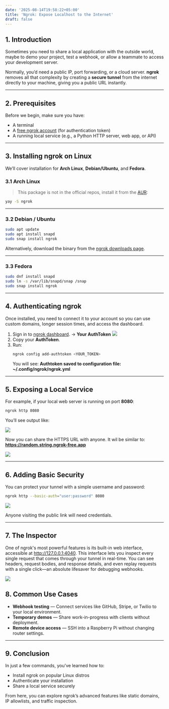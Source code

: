 ```yaml
---
date: '2025-08-14T19:58:22+05:00'
title: 'Ngrok: Expose Localhost to the Internet'
draft: false
---
```


## 1. Introduction

Sometimes you need to share a local application with the outside world, maybe to demo your project, test a webhook, or allow a teammate to access your development server.

Normally, you’d need a public IP, port forwarding, or a cloud server. **ngrok** removes all that complexity by creating a **secure tunnel** from the internet directly to your machine, giving you a public URL instantly.

---

## 2. Prerequisites

Before we begin, make sure you have:

- A terminal
- A [free ngrok account](https://ngrok.com/) (for authentication token)
- A running local service (e.g., a Python HTTP server, web app, or API)

---

## 3. Installing ngrok on Linux

We’ll cover installation for **Arch Linux**, **Debian/Ubuntu**, and **Fedora**.

### 3.1 Arch Linux
> This package is not in the official repos, install it from the [AUR](https://aur.archlinux.org/packages/ngrok):

```bash
yay -S ngrok
```

---

### 3.2 Debian / Ubuntu

```bash
sudo apt update
sudo apt install snapd
sudo snap install ngrok
```

Alternatively, download the binary from the [ngrok downloads page](https://ngrok.com/download).

---

### 3.3 Fedora

```bash
sudo dnf install snapd
sudo ln -s /var/lib/snapd/snap /snap
sudo snap install ngrok
```

---

## 4. Authenticating ngrok

Once installed, you need to connect it to your account so you can use custom domains, longer session times, and access the dashboard.

1. Sign in to [ngrok dashboard](https://dashboard.ngrok.com/). -> **Your AuthToken**
![](/ngrok1.png)
2. Copy your **AuthToken**.
3. Run:
    ```bash
    ngrok config add-authtoken <YOUR_TOKEN>
    ```
    You will see:
    **Authtoken saved to configuration file: ~/.config/ngrok/ngrok.yml**


---

## 5. Exposing a Local Service

For example, if your local web server is running on port **8080**:

```bash
ngrok http 8080
```

You’ll see output like:

![](/ngrok2.png)

Now you can share the HTTPS URL with anyone. It wil be similar to: 
**https://random.string.ngrok-free.app**

![](/ngrok3.png)

---

## 6. Adding Basic Security

You can protect your tunnel with a simple username and password:

```bash
ngrok http --basic-auth="user:password" 8080

```

![](/ngrok4.png)

Anyone visiting the public link will need credentials.

---
## 7. The Inspector 

One of ngrok's most powerful features is its built-in web interface, accessible at http://127.0.0.1:4040. This interface lets you inspect every single request that comes through your tunnel in real-time. You can see headers, request bodies, and response details, and even replay requests with a single click—an absolute lifesaver for debugging webhooks.

![](/ngrok5.png)
## 8. Common Use Cases

- **Webhook testing** — Connect services like GitHub, Stripe, or Twilio to your local environment.
- **Temporary demos** — Share work-in-progress with clients without deployment.
- **Remote device access** — SSH into a Raspberry Pi without changing router settings.

---

## 9. Conclusion

In just a few commands, you’ve learned how to:

- Install ngrok on popular Linux distros
- Authenticate your installation
- Share a local service securely

From here, you can explore ngrok’s advanced features like static domains, IP allowlists, and traffic inspection.
